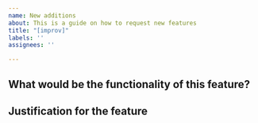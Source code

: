 ```yaml
---
name: New additions
about: This is a guide on how to request new features
title: "[improv]"
labels: ''
assignees: ''

---
```


## What would be the functionality of this feature? 

## Justification for the feature
